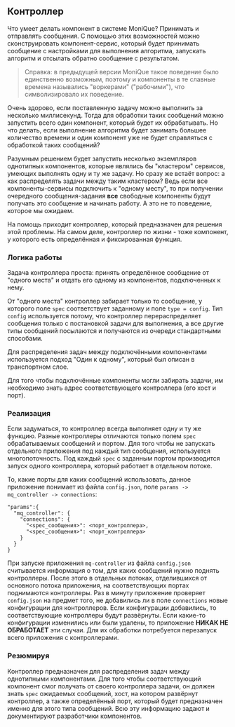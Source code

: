 ## Контроллер

Что умеет делать компонент в системе MoniQue?
Принимать и отправлять сообщения.
С помощью этих возможностей можно сконструировать компонент-сервис, который будет принимать сообщение с настройками для выполнения алгоритма, запускать алгоритм и отсылать обратно сообщение с результатом.

> Справка: в предыдущей версии MoniQue такое поведение было единственно возможным, поэтому и компоненты в те славные времена назывались "воркерами" ("рабочими"), что символизировало их поведение.

Очень здорово, если поставленную задачу можно выполнить за несколько миллисекунд.
Тогда для обработки таких сообщений можно запустить всего один компонент, который будет их обрабатывать.
Но что делать, если выполнение алгоритма будет занимать большее количество времени и один компонент уже не будет справляться с обработкой таких сообщений?

Разумным решением будет запустить несколько экземпляров однотипных компонентов, которые являлись бы "кластером" сервисов, умеющих выполнять одну и ту же задачу.
Но сразу же встаёт вопрос: а как распределять задачи между таким кластером?
Ведь если все компоненты-сервисы подключить к "одному месту", то при получении очередного сообщения-задания **все** свободные компоненты будут получать это сообщение и начинать работу.
А это не то поведение, которое мы ожидаем.

На помощь приходит контроллер, который предназначен для решения этой проблемы.
На самом деле, контроллер по жизни - тоже компонент, у которого есть определённая и фиксированная функция.

### Логика работы

Задача контроллера проста: принять определённое сообщение от "одного места" и отдать его одному из компонентов, подключенных к нему.

От "одного места" контроллер забирает только то сообщение, у которого поле `spec` соответствует заданному и поле `type = config`.
Тип `config` используется потому, что контроллер перераспределяет сообщения только с постановкой задачи для выполнения, а все другие типы сообщений посылаются и получаются из очереди стандартными способами.

Для распределения задач между подключёнными компонентами используется подход "Один к одному", который был описан в транспортном слое.

Для того чтобы подключённые компоненты могли забирать задачи, им необходимо знать адрес соответствующего контроллера (его хост и порт).

### Реализация

Если задуматься, то контроллер всегда выполняет одну и ту же функцию.
Разные контроллеры отличаются только полем `spec` обрабатываемых сообщений и портом.
Для того чтобы не запускать отдельного приложения под каждый тип сообщения, используется многопоточность.
Под каждый `spec` с заданным портом производится запуск одного контроллера, который работает в отдельном потоке.

То, какие порты для каких сообщений использовать, данное приложение понимает из файла `config.json`, полe `params -> mq_controller -> connections`:

```
"params":{
  "mq_controller": {
    "connections": {
      "<spec_сообщения>": <порт_контроллера>,
      "<spec_сообщения>": <порт_контроллера>
    } 
  }
}
```

При запуске приложения `mq-controller` из файла `config.json` считывается информация о том, для каких сообщений нужно поднять контроллеры.
После этого в отдельных потоках, отделившихся от основного потока приложения, на соответствующих портах поднимаются контроллеры.
Раз в минуту приложение проверяет `config.json` на предмет того, не добавились ли в поле `connections` новые конфигурации для контроллеров.
Если конфигурации добавились, то соответствующие контроллеры будут развёрнуты. 
Если какие-то конфигурации изменились или были удалены, то приложение **НИКАК НЕ ОБРАБОТАЕТ** эти случаи.
Для их обработки потребуется перезапуск всего приложения с контроллерами.

### Резюмируя

Контроллер предназначен для распределения задач между однотипными компонентами.
Для того чтобы соответствующий компонент смог получать от своего контроллера задачи, он должен знать `spec` ожидаемых сообщений, хост, на котором развёрнут контроллер, а также определённый порт, который будет предназначен именно для этого типа сообщений.
Всю эту информацию задают и документируют разработчики компонентов.





